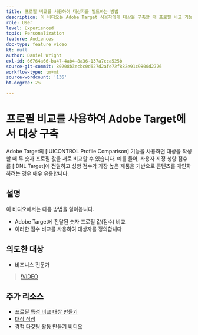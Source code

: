 ```yaml
---
title: 프로필 비교를 사용하여 대상자를 빌드하는 방법
description: 이 비디오는 Adobe Target 사용자에게 대상을 구축할 때 프로필 비교 기능을 사용하여 두 개의 숫자 프로필 값을 서로 비교하는 방법을 보여 줍니다.
role: User
level: Experienced
topic: Personalization
feature: Audiences
doc-type: feature video
kt: null
author: Daniel Wright
exl-id: 66764a66-ba47-4ab4-8a36-137a7cca525b
source-git-commit: 80208b3ecbc0d627d2afe72f882e91c9800d2726
workflow-type: tm+mt
source-wordcount: '136'
ht-degree: 2%

---
```


# 프로필 비교를 사용하여 Adobe Target에서 대상 구축

Adobe Target의 [!UICONTROL Profile Comparison] 기능을 사용하면 대상을 작성할 때 두 숫자 프로필 값을 서로 비교할 수 있습니다. 예를 들어, 사용자 지정 성향 점수를 [!DNL Target]에 전달하고 성향 점수가 가장 높은 제품을 기반으로 콘텐츠를 개인화하려는 경우 매우 유용합니다.

## 설명

이 비디오에서는 다음 방법을 알아봅니다.

* Adobe Target에 전달된 숫자 프로필 값(점수) 비교
* 이러한 점수 비교를 사용하여 대상자를 정의합니다

## 의도한 대상

* 비즈니스 전문가

>[!VIDEO](https://video.tv.adobe.com/v/23218/?quality=12)

## 추가 리소스

* [프로필 특성 비교 대상 만들기](https://experienceleague.adobe.com/docs/target/using/audiences/create-audiences/creating-a-profile-attribute-comparison-audience.html?lang=en)
* [대상 작성](https://experienceleague.adobe.com/docs/target/using/audiences/create-audiences/create-audience.html?lang=en)
* [경험 타깃팅 활동 만들기 비디오](../activities/create-experience-targeting-activities.md)
